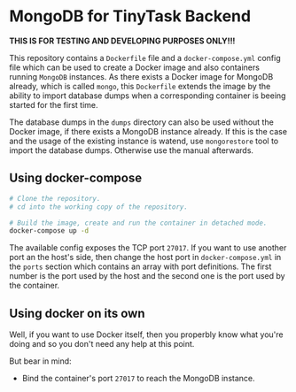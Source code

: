# MongoDB for TinyTask Backend

**THIS IS FOR TESTING AND DEVELOPING PURPOSES ONLY!!!**

This repository contains a `Dockerfile` file and a `docker-compose.yml` config
file which can be used to create a Docker image and also containers running
`MongoDB` instances.
As there exists a Docker image for MongoDB already,
which is called `mongo`,
this `Dockerfile` extends the image by the ability to import database dumps
when a corresponding container is beeing started for the first time.

The database dumps in the `dumps` directory can also be used without the Docker
image,
if there exists a MongoDB instance already.
If this is the case and the usage of the existing instance is watend,
use `mongorestore` tool to import the database dumps.
Otherwise use the manual afterwards.

## Using docker-compose

```bash
# Clone the repository.
# cd into the working copy of the repository.

# Build the image, create and run the container in detached mode.
docker-compose up -d
```

The available config exposes the TCP port `27017`.
If you want to use another port an the host's side,
then change the host port in `docker-compose.yml` in the `ports` section
which contains an array with port definitions.
The first number is the port used by the host and the second one is the port
used by the container.

## Using docker on its own

Well,
if you want to use Docker itself,
then you properbly know what you're doing and so you don't need any help at this
point.

But bear in mind:

- Bind the container's port `27017` to reach the MongoDB instance.
